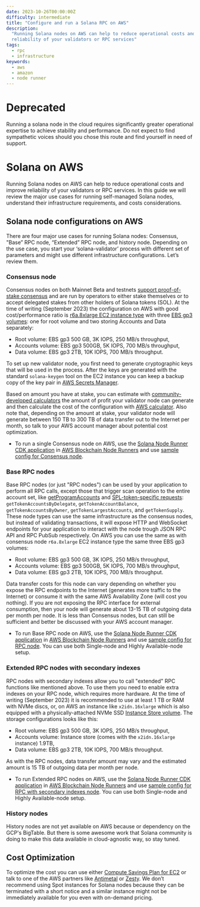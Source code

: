 ```yaml
---
date: 2023-10-26T00:00:00Z
difficulty: intermediate
title: "Configure and run a Solana RPC on AWS"
description:
  "Running Solana nodes on AWS can help to reduce operational costs and improve
  reliability of your validators or RPC services"
tags:
  - rpc
  - infrastructure
keywords:
  - aws
  - amazon
  - node runner
---
```


# Deprecated

Running a solana node in the cloud requires significantly greater
operational expertise to achieve stability and performance. Do not
expect to find sympathetic voices should you chose this route and
find yourself in need of support.

# Solana on AWS

Running Solana nodes on AWS can help to reduce operational costs and improve
reliability of your validators or RPC services. In this guide we will review the
major use cases for running self-managed Solana nodes, understand their
infrastructure requirements, and costs considerations.

## Solana node configurations on AWS

There are four major use cases for running Solana nodes: Consensus, "Base” RPC
node, “Extended” RPC node, and history node. Depending on the use case, you
start your ‘solana-validator’ process with different set of parameters and might
use different infrastructure configurations. Let’s review them.

### Consensus node

Consensus nodes on both Mainnet Beta and testnets
[support proof-of-stake consensus](https://solana.com/staking) and are run by
operators to either stake themselves or to accept delegated stakes from other
holders of Solana tokens (SOL). At the time of writing (September 2023) the
configuration on AWS with good cost/performance ratio is
[r6a.8xlarge EC2 instance type](https://aws.amazon.com/ec2/instance-types/r6a/)
with three [EBS gp3 volumes](https://aws.amazon.com/ebs/general-purpose/): one
for root volume and two storing Accounts and Data separately:

- Root volume: EBS gp3 500 GB, 3K IOPS, 250 MB/s throughput,
- Accounts volume: EBS gp3 500GB, 5K IOPS, 700 MB/s throughput,
- Data volume: EBS gp3 2TB, 10K IOPS, 700 MB/s throughput.

To set up new validator node, you first need to generate cryptographic keys that
will be used in the process. After the keys are generated with the standard
`solana-keygen` tool on the EC2 instance you can keep a backup copy of the key
pair in
[AWS Secrets Manager](https://docs.aws.amazon.com/secretsmanager/latest/userguide/intro.html).

Based on amount you have at stake, you can estimate with
[community-developed calculators](https://www.stakingrewards.com/asset/solana)
the amount of profit your validator node can generate and then calculate the
cost of the configuration with [AWS calculator](https://calculator.aws/#/). Also
note that, depending on the amount at stake, your validator node will generate
between 150 TB to 300 TB of data transfer out to the Internet per month, so talk
to your AWS account manager about potential cost optimization.

- To run a single Consensus node on AWS, use the
  [Solana Node Runner CDK application](https://github.com/aws-samples/aws-blockchain-node-runners/tree/main/lib/solana)
  in
  [AWS Blockchain Node Runners](https://aws-samples.github.io/aws-blockchain-node-runners/)
  and use
  [sample config for Consensus node](https://github.com/aws-samples/aws-blockchain-node-runners/blob/main/lib/solana/sample-configs/.env-sample-consensus).

### Base RPC nodes

Base RPC nodes (or just "RPC nodes") can be used by your application to perform
all RPC calls, except those that trigger scan operation to the entire account
set, like
[getProgramAccounts](https://docs.solana.com/api/http#getprogramaccounts) and
[SPL-token-specific requests](https://docs.solana.com/api/http#gettokenaccountsbydelegate):
`getTokenAccountsByDelegate`, `getTokenAccountBalance`,
`getTokenAccountsByOwner`, `getTokenLargestAccounts`, and `getTokenSupply`.
These node types can use the same infrastructure as the consensus nodes, but
instead of validating transactions, it will expose HTTP and WebSocket endpoints
for your application to interact with the node trough JSON RPC API and RPC
PubSub respectively. On AWS you can use the same as with consensus node
`r6a.8xlarge` EC2 instance type the same three EBS gp3 volumes:

- Root volume: EBS gp3 500 GB, 3K IOPS, 250 MB/s throughput,
- Accounts volume: EBS gp3 500GB, 5K IOPS, 700 MB/s throughput,
- Data volume: EBS gp3 2TB, 10K IOPS, 700 MB/s throughput.

Data transfer costs for this node can vary depending on whether you expose the
RPC endpoints to the Internet (generates more traffic to the Internet) or
consume it with the same AWS Availability Zone (will cost you nothing). If you
are not exposing the RPC interface for external consumption, then your node will
generate about 13-15 TB of outgoing data per month per node. It is less than
Consensus nodes, but can still be sufficient and better be discussed with your
AWS account manager.

- To run Base RPC node on AWS, use the
  [Solana Node Runner CDK application](https://github.com/aws-samples/aws-blockchain-node-runners/tree/main/lib/solana)
  in
  [AWS Blockchain Node Runners](https://aws-samples.github.io/aws-blockchain-node-runners/)
  and use
  [sample config for RPC node](https://github.com/aws-samples/aws-blockchain-node-runners/blob/main/lib/solana/sample-configs/.env-sample-baserpc).
  You can use both Single-node and Highly Available-node setup.

### Extended RPC nodes with secondary indexes

RPC nodes with secondary indexes allow you to call "extended" RPC functions like
mentioned above. To use them you need to enable extra indexes on your RPC node,
which requires more hardware. At the time of writing (September 2023) it is
recommended to use at least 1 TB or RAM with NVMe discs, or, on AWS an instance
like `x2idn.16xlarge` which is also equipped with a physically-attached NVMe SSD
[Instance Store volume](https://docs.aws.amazon.com/AWSEC2/latest/UserGuide/InstanceStorage.html).
The storage configurations looks like this:

- Root volume: EBS gp3 500 GB, 3K IOPS, 250 MB/s throughput,
- Accounts volume: Instance store (comes with the `x2idn.16xlarge` instance)
  1.9TB,
- Data volume: EBS gp3 2TB, 10K IOPS, 700 MB/s throughput.

As with the RPC nodes, data transfer amount may vary and the estimated amount is
15 TB of outgoing data per month per node.

- To run Extended RPC nodes on AWS, use the
  [Solana Node Runner CDK application](https://github.com/aws-samples/aws-blockchain-node-runners/tree/main/lib/solana)
  in
  [AWS Blockchain Node Runners](https://aws-samples.github.io/aws-blockchain-node-runners/)
  and use
  [sample config for RPC with secondary indexes node](https://github.com/aws-samples/aws-blockchain-node-runners/blob/main/lib/solana/sample-configs/.env-sample-extendedrpc).
  You can use both Single-node and Highly Available-node setup.

### History nodes

History nodes are not yet available on AWS because or dependency on the GCP's
BigTable. But there is some awesome work that Solana community is doing to make
this data available in cloud-agnostic way, so stay tuned.

## Cost Optimization

To optimize the cost you can use either
[Compute Savings Plan for EC2](https://aws.amazon.com/savingsplans/compute-pricing/)
or talk to one of the AWS partners like [Antimetal](https://www.antimetal.com/)
or [Zesty](https://zesty.co/). We don’t recommend using Spot instances for
Solana nodes because they can be terminated with a short notice and a similar
instance might not be immediately available for you even with on-demand pricing.
